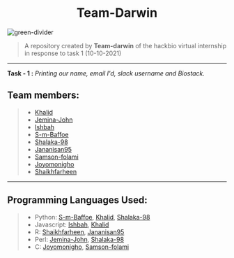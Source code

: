 <h1 align = "center"> Team-Darwin </h1>

![green-divider](https://user-images.githubusercontent.com/7065401/52071924-c003ad80-2562-11e9-8297-1c6595f8a7ff.png)
> A repository created by **Team-darwin** of the hackbio virtual internship in response to task 1 (10-10-2021)
---
**Task - 1 :** _Printing our name, email I'd, slack username and Biostack._

## Team members:
> * [Khalid](https://github.com/Khalid-Fahd)
> * [Jemina-John](https://github.com/JEMINA-JOHN)
> * [Ishbah](https://github.com/Ishbah)
> * [S-m-Baffoe](https://github.com/S-m-Baffoe)
> * [Shalaka-98](https://github.com/shalaka98)
> * [Jananisan95](https://github.com/Jananisan95)
> * [Samson-folami](https://github.com/samson-folami)
> * [Joyomonigho](https://github.com/joyomonigho)
> * [Shaikhfarheen](https://github.com/shaikhfarheen03)

---

## Programming Languages Used:
> - Python: [S-m-Baffoe](https://github.com/S-m-Baffoe), [Khalid](https://github.com/Khalid-Fahd), [Shalaka-98](https://github.com/shalaka98)
> - Javascript: [Ishbah](https://github.com/Ishbah), [Khalid](https://github.com/Khalid-Fahd)
> - R: [Shaikhfarheen](https://github.com/shaikhfarheen03), [Jananisan95](https://github.com/Jananisan95)
> - Perl: [Jemina-John](https://github.com/JEMINA-JOHN), [Shalaka-98](https://github.com/shalaka98)
> - C: [Joyomonigho](https://github.com/joyomonigho), [Samson-folami](https://github.com/samson-folami)
